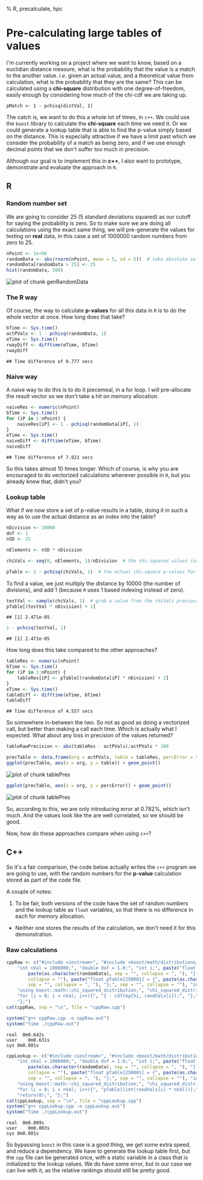 % R, precalculate, hpc





# Pre-calculating large tables of values

I'm currently working on a project where we want to know, based on a euclidian distance measure, what is the probability that the value is a match to the another value. *i.e.* given an actual value, and a theoretical value from calculation, what is the probability that they are the same? This can be calculated using a **chi-square** distribution with one degree-of-freedom, easily enough by considering how much of the chi-cdf we are taking up.

```
pMatch <- 1 - pchisq(distVal, 1)
```

The catch is, we want to do this a whole lot of times, in `c++`. We could use the `boost` library to calculate the **chi-square** each time we need it. Or we could generate a lookup table that is able to find the p-value simply based on the distance. This is especially attractive if we have a limit past which we consider the probability of a match as being zero, and if we use enough decimal points that we don't suffer too much in precision.

Although our goal is to implement this in **c++**, I also want to prototype, demonstrate and evaluate the approach in `R`.

## R

### Random number set

We are going to consider 25 (5 standard deviations squared) as our cutoff for saying the probability is zero. So to make sure we are doing all calculations using the exact same thing, we will pre-generate the values for testing on **real** data, in this case a set of 1000000 random numbers from zero to 25.


```r
nPoint <- 1e+06
randomData <- abs(rnorm(nPoint, mean = 5, sd = 5))  # take absolute so we have only positive values
randomData[randomData > 25] <- 25
hist(randomData, 100)
```

![plot of chunk genRandomData](/mlab/data/rmflight/Documents/researchBlog//researchBlog/img/genRandomData.png) 


### The R way

Of course, the way to calculate **p-values** for all this data in `R` is to do the whole vector at once. How long does that take?


```r
bTime <- Sys.time()
actPVals <- 1 - pchisq(randomData, 1)
eTime <- Sys.time()
rwayDiff <- difftime(eTime, bTime)
rwayDiff
```

```
## Time difference of 0.777 secs
```


### Naive way

A naive way to do this is to do it piecemeal, in a for loop. I will pre-allocate the result vector so we don't take a hit on memory allocation.


```r
naiveRes <- numeric(nPoint)
bTime <- Sys.time()
for (iP in 1:nPoint) {
    naiveRes[iP] <- 1 - pchisq(randomData[iP], 1)
}
eTime <- Sys.time()
naiveDiff <- difftime(eTime, bTime)
naiveDiff
```

```
## Time difference of 7.921 secs
```


So this takes almost 10 times longer. Which of course, is why you are encouraged to do vectorized calculations whenever possible in `R`, but you already knew that, didn't you?

### Lookup table

What if we now store a set of p-value results in a table, doing it in such a way as to use the actual distance as an index into the table?


```r
nDivision <- 10000
dof <- 1
nSD <- 25

nElements <- nSD * nDivision

chiVals <- seq(0, nElements, 1)/nDivision  # the chi-squared values (or distances), also used as indices when multiplied by 10000

pTable <- 1 - pchisq(chiVals, 1)  # the actual chi-square p-values for those distances
```


To find a value, we just multiply the distance by 10000 (the number of divisions), and add 1 (because `R` uses 1 based indexing instead of zero).


```r
testVal <- sample(chiVals, 1)  # grab a value from the chiVals previously generated
pTable[(testVal * nDivision) + 1]
```

```
## [1] 2.471e-05
```

```r
1 - pchisq(testVal, 1)
```

```
## [1] 2.471e-05
```


How long does this take compared to the other approaches?


```r
tableRes <- numeric(nPoint)
bTime <- Sys.time()
for (iP in 1:nPoint) {
    tableRes[iP] <- pTable[(randomData[iP] * nDivision) + 1]
}
eTime <- Sys.time()
tableDiff <- difftime(eTime, bTime)
tableDiff
```

```
## Time difference of 4.557 secs
```


So somewhere in-between the two. So not as good as doing a vectorized call, but better than making a call each time. Which is actually what I expected. What about any loss in precision of the values returned?


```r
tableRawPrecision <- abs(tableRes - actPVals)/actPVals * 100

precTable <- data.frame(org = actPVals, table = tableRes, percError = tableRawPrecision)
ggplot(precTable, aes(x = org, y = table)) + geom_point()
```

![plot of chunk tablePres](/mlab/data/rmflight/Documents/researchBlog//researchBlog/img/tablePres1.png) 

```r
ggplot(precTable, aes(x = org, y = percError)) + geom_point()
```

![plot of chunk tablePres](/mlab/data/rmflight/Documents/researchBlog//researchBlog/img/tablePres2.png) 


So, according to this, we are only introducing error at 0.782%, which isn't much. And the values look like the are well correlated, so we should be good. 

Now, how do these approaches compare when using `c++`?

## C++

So it's a fair comparison, the code below actually writes the `c++` program we are going to use, with the random numbers for the **p-value** calculation stored as part of the code file. 

A couple of notes:

1. To be fair, both versions of the code have the set of random numbers and the lookup table as `float` variables, so that there is no difference in each for memory allocation.
* Neither one stores the results of the calculation, we don't need it for this demonstration.

### Raw calculations


```r
cppRaw <- c("#include <iostream>", "#include <boost/math/distributions/chi_squared.hpp>", 
    "int nVal = 1000000;", "double dof = 1.0;", "int i;", paste("float randVals[1000000] = {", 
        paste(as.character(randomData), sep = "", collapse = ", "), "};", sep = "", 
        collapse = ""), paste("float pTable[250001] = {", paste(as.character(pTable), 
        sep = "", collapse = ", "), "};", sep = "", collapse = ""), "int main() {", 
    "using boost::math::chi_squared_distribution;", "chi_squared_distribution<> myChi(dof);", 
    "for (i = 0; i < nVal; i++){", "1 - cdf(myChi, randVals[i]);", "};", "return(0);", 
    "};")
cat(cppRaw, sep = "\n", file = "cppRaw.cpp")

system("g++ cppRaw.cpp -o cppRaw.out")
system("time ./cppRaw.out")
```

```
real  0m0.642s
user	0m0.631s
sys	0m0.001s
```

```r
cppLookup <- c("#include <iostream>", "#include <boost/math/distributions/chi_squared.hpp>", 
    "int nVal = 1000000;", "double dof = 1.0;", "int i;", paste("float randVals[1000000] = {", 
        paste(as.character(randomData), sep = "", collapse = ", "), "};", sep = "", 
        collapse = ""), paste("float pTable[250001] = {", paste(as.character(pTable), 
        sep = "", collapse = ", "), "};", sep = "", collapse = ""), "int main() {", 
    "using boost::math::chi_squared_distribution;", "chi_squared_distribution<> myChi(dof);", 
    "for (i = 0; i < nVal; i++){", "pTable[(int(randVals[i] * nVal))];", "};", 
    "return(0);", "};")
cat(cppLookup, sep = "\n", file = "cppLookup.cpp")
system("g++ cppLookup.cpp -o cppLookup.out")
system("time ./cppLookup.out")
```

```
real  0m0.009s
user	0m0.003s
sys	0m0.001s
```


So bypassing `boost` in this case is a good thing, we get some extra speed, and reduce a dependency. We have to generate the lookup table first, but the `cpp` file can be generated once, with a static variable in a class that is initialized to the lookup values. We do have some error, but in our case we can live with it, as the relative rankings should still be pretty good.
